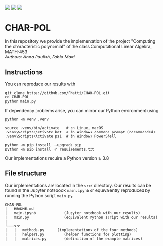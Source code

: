![](https://img.shields.io/badge/status-finished-green?style=flat-square)
![](https://img.shields.io/badge/Python-blue?style=flat-square&logo=python&color=blue&logoColor=white&labelColor=gray)
![](https://img.shields.io/badge/dependency-numpy_+_scipy-blue?style=flat-square)

# CHAR-POL

In this repository we provide the implementation of the project "Computing the characteristic polynomial" of the class Computational Linear Algebra, MATH-453  <br/>
_Authors: Anna Paulish, Fabio Matti_

## Instructions

You can reproduce our results with
```[bash]
git clone https://github.com/FMatti/CHAR-POL.git
cd CHAR-POL
python main.py
```

If dependency problems arise, you can mirror our Python environment using
```[bash]
python -m venv .venv

source .venv/bin/activate   # on Linux, macOS
.venv\Scripts\activate.bat  # in Windows command prompt (recommended)
.venv\Scripts\Activate.ps1  # in Windows PowerShell

python -m pip install --upgrade pip
python -m pip install -r requirements.txt
```

Our implementations require a Python version $\geq$ 3.8.

## File structure
Our implementations are located in the `src/` directory. Our results can be found in the Jupyter notebook `main.ipynb` or equivalently reproduced by running the Python script `main.py`.

```
CHAR-POL
│   README.md
|   main.ipynb             (Jupyter notebook with our results)
|   main.py                (equivalent Python script with our results)
|
└───src
|   |   methods.py      (implementations of the four methods)
|   |   helpers.py         (helper functions for plotting)
|   |   matrices.py        (definition of the example matrices)
```
